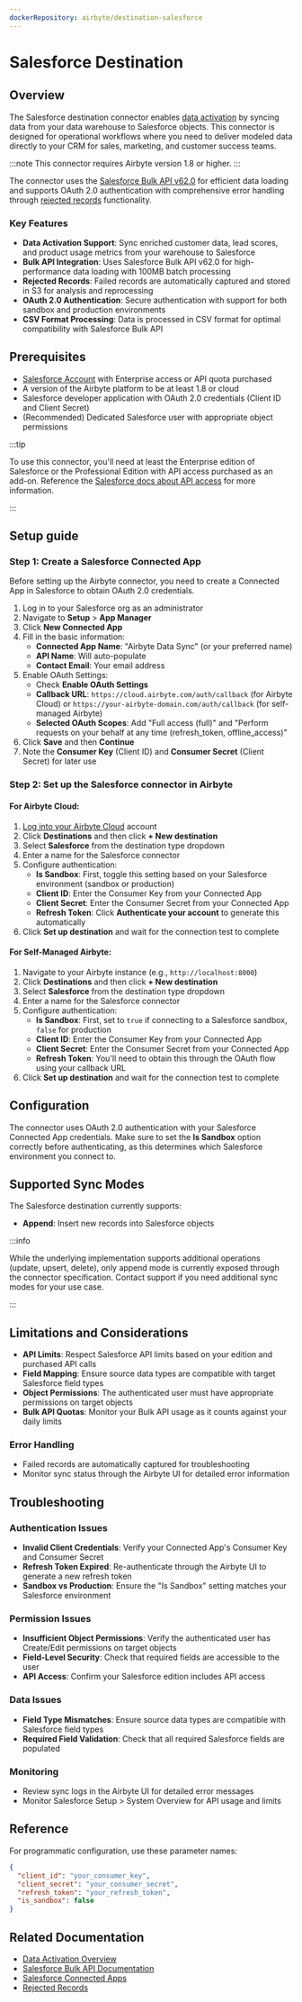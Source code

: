 ```yaml
---
dockerRepository: airbyte/destination-salesforce
---
```

# Salesforce Destination

## Overview

The Salesforce destination connector enables [data activation](/platform/next/move-data/elt-data-activation) by syncing data from your data warehouse to Salesforce objects. This connector is designed for operational workflows where you need to deliver modeled data directly to your CRM for sales, marketing, and customer success teams.

:::note
This connector requires Airbyte version 1.8 or higher.
:::

The connector uses the [Salesforce Bulk API v62.0](https://developer.salesforce.com/docs/atlas.en-us.api_asynch.meta/api_asynch/asynch_api_intro.htm) for efficient data loading and supports OAuth 2.0 authentication with comprehensive error handling through [rejected records](/platform/next/move-data/rejected-records) functionality.

### Key Features

- **Data Activation Support**: Sync enriched customer data, lead scores, and product usage metrics from your warehouse to Salesforce
- **Bulk API Integration**: Uses Salesforce Bulk API v62.0 for high-performance data loading with 100MB batch processing
- **Rejected Records**: Failed records are automatically captured and stored in S3 for analysis and reprocessing
- **OAuth 2.0 Authentication**: Secure authentication with support for both sandbox and production environments
- **CSV Format Processing**: Data is processed in CSV format for optimal compatibility with Salesforce Bulk API


## Prerequisites

- [Salesforce Account](https://login.salesforce.com/) with Enterprise access or API quota purchased
- A version of the Airbyte platform to be at least 1.8 or cloud
- Salesforce developer application with OAuth 2.0 credentials (Client ID and Client Secret)
- (Recommended) Dedicated Salesforce user with appropriate object permissions

:::tip

To use this connector, you'll need at least the Enterprise edition of Salesforce or the Professional Edition with API access purchased as an add-on. Reference the [Salesforce docs about API access](https://help.salesforce.com/s/articleView?id=000385436&type=1) for more information.

:::

## Setup guide

### Step 1: Create a Salesforce Connected App

Before setting up the Airbyte connector, you need to create a Connected App in Salesforce to obtain OAuth 2.0 credentials.

1. Log in to your Salesforce org as an administrator
2. Navigate to **Setup** > **App Manager**
3. Click **New Connected App**
4. Fill in the basic information:
   - **Connected App Name**: "Airbyte Data Sync" (or your preferred name)
   - **API Name**: Will auto-populate
   - **Contact Email**: Your email address
5. Enable OAuth Settings:
   - Check **Enable OAuth Settings**
   - **Callback URL**: `https://cloud.airbyte.com/auth/callback` (for Airbyte Cloud) or `https://your-airbyte-domain.com/auth/callback` (for self-managed Airbyte)
   - **Selected OAuth Scopes**: Add "Full access (full)" and "Perform requests on your behalf at any time (refresh_token, offline_access)"
6. Click **Save** and then **Continue**
7. Note the **Consumer Key** (Client ID) and **Consumer Secret** (Client Secret) for later use

### Step 2: Set up the Salesforce connector in Airbyte

<!-- env:cloud -->

#### For Airbyte Cloud:

1. [Log into your Airbyte Cloud](https://cloud.airbyte.com/workspaces) account
2. Click **Destinations** and then click **+ New destination**
3. Select **Salesforce** from the destination type dropdown
4. Enter a name for the Salesforce connector
5. Configure authentication:
   - **Is Sandbox**: First, toggle this setting based on your Salesforce environment (sandbox or production)
   - **Client ID**: Enter the Consumer Key from your Connected App
   - **Client Secret**: Enter the Consumer Secret from your Connected App
   - **Refresh Token**: Click **Authenticate your account** to generate this automatically
6. Click **Set up destination** and wait for the connection test to complete

<!-- /env:cloud -->

<!-- env:oss -->

#### For Self-Managed Airbyte:

1. Navigate to your Airbyte instance (e.g., `http://localhost:8000`)
2. Click **Destinations** and then click **+ New destination**
3. Select **Salesforce** from the destination type dropdown
4. Enter a name for the Salesforce connector
5. Configure authentication:
   - **Is Sandbox**: First, set to `true` if connecting to a Salesforce sandbox, `false` for production
   - **Client ID**: Enter the Consumer Key from your Connected App
   - **Client Secret**: Enter the Consumer Secret from your Connected App
   - **Refresh Token**: You'll need to obtain this through the OAuth flow using your callback URL
6. Click **Set up destination** and wait for the connection test to complete

<!-- /env:oss -->

## Configuration

The connector uses OAuth 2.0 authentication with your Salesforce Connected App credentials. Make sure to set the **Is Sandbox** option correctly before authenticating, as this determines which Salesforce environment you connect to.

## Supported Sync Modes

The Salesforce destination currently supports:

- **Append**: Insert new records into Salesforce objects

:::info

While the underlying implementation supports additional operations (update, upsert, delete), only append mode is currently exposed through the connector specification. Contact support if you need additional sync modes for your use case.

:::


## Limitations and Considerations

- **API Limits**: Respect Salesforce API limits based on your edition and purchased API calls
- **Field Mapping**: Ensure source data types are compatible with target Salesforce field types
- **Object Permissions**: The authenticated user must have appropriate permissions on target objects
- **Bulk API Quotas**: Monitor your Bulk API usage as it counts against your daily limits

### Error Handling

- Failed records are automatically captured for troubleshooting
- Monitor sync status through the Airbyte UI for detailed error information

## Troubleshooting

### Authentication Issues

- **Invalid Client Credentials**: Verify your Connected App's Consumer Key and Consumer Secret
- **Refresh Token Expired**: Re-authenticate through the Airbyte UI to generate a new refresh token
- **Sandbox vs Production**: Ensure the "Is Sandbox" setting matches your Salesforce environment

### Permission Issues

- **Insufficient Object Permissions**: Verify the authenticated user has Create/Edit permissions on target objects
- **Field-Level Security**: Check that required fields are accessible to the user
- **API Access**: Confirm your Salesforce edition includes API access

### Data Issues

- **Field Type Mismatches**: Ensure source data types are compatible with Salesforce field types
- **Required Field Validation**: Check that all required Salesforce fields are populated

### Monitoring

- Review sync logs in the Airbyte UI for detailed error messages
- Monitor Salesforce Setup > System Overview for API usage and limits

## Reference

For programmatic configuration, use these parameter names:

```json
{
  "client_id": "your_consumer_key",
  "client_secret": "your_consumer_secret", 
  "refresh_token": "your_refresh_token",
  "is_sandbox": false
}
```

## Related Documentation

- [Data Activation Overview](/platform/next/move-data/elt-data-activation)
- [Salesforce Bulk API Documentation](https://developer.salesforce.com/docs/atlas.en-us.api_asynch.meta/api_asynch/asynch_api_intro.htm)
- [Salesforce Connected Apps](https://help.salesforce.com/s/articleView?id=sf.connected_app_create.htm)
- [Rejected Records](/platform/next/move-data/rejected-records)

